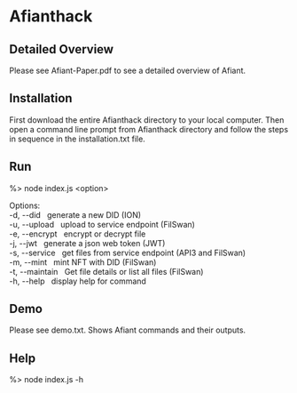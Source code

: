 # Afianthack


Detailed Overview
------------------

Please see Afiant-Paper.pdf to see a detailed overview of Afiant.  


Installation
-------------

First download the entire Afianthack directory to your local computer.  Then open a command line prompt from Afianthack directory and follow the steps in sequence in the installation.txt file.

Run
---

%>  node index.js \<option> 
</br>
<p>
Options:</br>
  -d, --did       &nbsp;&nbsp;generate a new DID (ION)</br>
  -u, --upload    &nbsp;&nbsp;upload to service endpoint (FilSwan)</br>
  -e, --encrypt   &nbsp;&nbsp;encrypt or decrypt file</br>
  -j, --jwt       &nbsp;&nbsp;generate a json web token (JWT)</br>
  -s, --service   &nbsp;&nbsp;get files from service endpoint (API3 and FilSwan)</br>
  -m, --mint      &nbsp;&nbsp;mint NFT with DID (FilSwan)</br>
  -t, --maintain  &nbsp;&nbsp;Get file details or list all files (FilSwan)</br>
  -h, --help      &nbsp;&nbsp;display help for command</br>
</p>
  
  
Demo
----

Please see demo.txt. Shows Afiant commands and their outputs.


Help
----

%> node index.js -h
